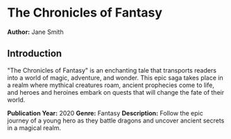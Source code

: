 # The Chronicles of Fantasy
**Author:** Jane Smith
## Introduction

"The Chronicles of Fantasy" is an enchanting tale that transports readers into a world of magic, adventure, and wonder. This epic saga takes place in a realm where mythical creatures roam, ancient prophecies come to life, and heroes and heroines embark on quests that will change the fate of their world.

**Publication Year:** 2020
**Genre:** Fantasy
**Description:** Follow the epic journey of a young hero as they battle dragons and uncover ancient secrets in a magical realm.

